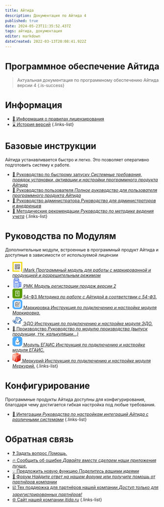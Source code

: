 ```yaml
---
title: Айтида
description: Документация по Айтида 4
published: true
date: 2024-05-23T11:35:52.437Z
tags: айтида, документация
editor: markdown
dateCreated: 2022-03-13T20:08:41.922Z
---
```



# Программное обеспечение Айтида
> Актуальная документация по программному обеспечению Айтида версии 4
{.is-success}

# Информация
- [:key: Информация о правилах лицензирования](/licensing)
- [:hourglass: История версий](/history)
{.links-list}

# Базовые инструкции

Айтида устанавливается быстро и легко. Это позволяет оперативно подготовить систему к работе.

- [:rocket: Руководство по быстрому запуску *Системные требования, порядок установки, активации и настройки программного продукта Айтида*](/docs/quick-start)
- [:busts_in_silhouette: Руководство пользователя *Полное руководство для пользователя программного продукта Айтида*](/docs/user-guide)
- [:wrench: Руководство администратора *Руководство для администраторов и внедренцев*](/docs/admin-guide)
- [:book: Методические рекомендации *Руководство по методике ведения учета*](/docs/metodology)
{.links-list}


# Руководства по Модулям
Дополнительные модули, встроенные в программный продукт Айтида и доступные в зависимости от используемой лицензии
- [![imark1-32x32.png](/images/mainpage/imark1-32x32.png) iMark *Программный модуль для работы с маркированной и продукцией и разрешительным режимом*](/imark)
- [![rmk.png](/images/mainpage/rmk.png) РМК *Модуль регистрации продаж версии 2*](/rmk)
- [![ofd_32x32.png](/images/mainpage/ofd_32x32.png) 54-ФЗ *Методика по работе с Айтидой в соответствии с 54-ФЗ.*](/fz54)
- [![markirovka_32x32.png](/images/mainpage/markirovka_32x32.png) Маркировка *Инструкция по подключению и настройке модуля Маркировка.*](/marking)
- [![edi_32x32.png](/images/mainpage/edi_32x32.png) ЭДО *Инструкция по подключению и настройке модуля ЭДО.*](/edi)
- [:hamburger: Производство *Руководство по модулю производства (выпуск продукции, ттк, калькуляции...)*](/docs/prz)
- [![egais_48x48.png](/images/mainpage/egais_32x32.png) Модуль ЕГАИС *Инструкция по подключению и настройке модуля ЕГАИС.*](/egais)
- [![меркурий-россельхознадзор_logo_32x32.png](/images/mainpage/меркурий-россельхознадзор_logo_32x32.png) Меркурий *Инструкция по подключению и настройке модуля Меркурий.*](/mercury)
{.links-list}

# Конфигурирование

Программные продукты Айтида доступны для конфигурирования, благодаря чему достигается гибкая настройка под любые требования.

- [:blue_book: Интеграции *Руководства по настройкам интеграций Айтида с различными системами*](/integrations)
{.links-list}

# Обратная связь
- [:question: Задать вопрос *Помощь.*](https://itida.ru/company/contact#feedback)
- [:fire: Сообщить об ошибке *Давайте вместе сделаем наши приложения лучше.*](https://forum.itida.ru/viewforum.php?f=5)
- [:bulb: Предложить новую функцию *Поделитесь вашими идеями*](https://forum.itida.ru/viewforum.php?f=8)
- [:speech_balloon: Форум *Найдите ответ на нашем форуме или получите помощь от партнёров компании*](https://forum.itida.ru/)
- [:ballot_box_with_check: Тех поддержка для партнёров нашей компании *Доступ только для зарегистрированных партнёров!*](https://itida.intraservice.ru)
- [:globe_with_meridians: Сайт нашей компании *itida.ru*](https://itida.ru)
{.links-list}
